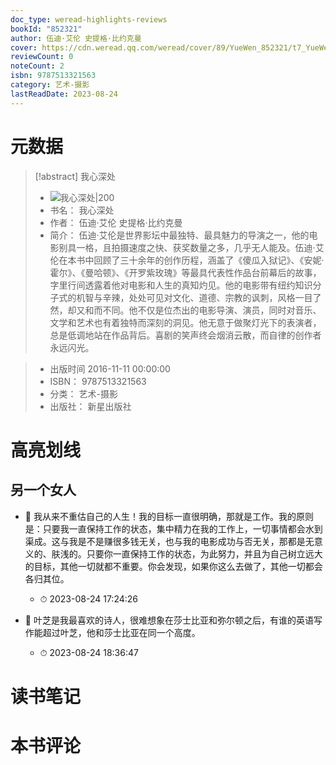 ```yaml
---
doc_type: weread-highlights-reviews
bookId: "852321"
author: 伍迪·艾伦 史提格·比约克曼
cover: https://cdn.weread.qq.com/weread/cover/89/YueWen_852321/t7_YueWen_852321.jpg
reviewCount: 0
noteCount: 2
isbn: 9787513321563
category: 艺术-摄影
lastReadDate: 2023-08-24
---
```

# 元数据
> [!abstract] 我心深处
> - ![ 我心深处|200](https://cdn.weread.qq.com/weread/cover/89/YueWen_852321/t7_YueWen_852321.jpg)
> - 书名： 我心深处
> - 作者： 伍迪·艾伦 史提格·比约克曼
> - 简介： 伍迪·艾伦是世界影坛中最独特、最具魅力的导演之一，他的电影别具一格，且拍摄速度之快、获奖数量之多，几乎无人能及。伍迪·艾伦在本书中回顾了三十余年的创作历程，涵盖了《傻瓜入狱记》、《安妮·霍尔》、《曼哈顿》、《开罗紫玫瑰》等最具代表性作品台前幕后的故事，字里行间透露着他对电影和人生的真知灼见。他的电影带有纽约知识分子式的机智与辛辣，处处可见对文化、道德、宗教的讽刺，风格一目了然，却又和而不同。他不仅是位杰出的电影导演、演员，同时对音乐、文学和艺术也有着独特而深刻的洞见。他无意于做聚灯光下的表演者，总是低调地站在作品背后。喜剧的笑声终会烟消云散，而自律的创作者永远闪光。

> - 出版时间 2016-11-11 00:00:00
> - ISBN： 9787513321563
> - 分类： 艺术-摄影
> - 出版社： 新星出版社

# 高亮划线

## 另一个女人


- 📌 我从来不重估自己的人生！我的目标一直很明确，那就是工作。我的原则是：只要我一直保持工作的状态，集中精力在我的工作上，一切事情都会水到渠成。这与我是不是赚很多钱无关，也与我的电影成功与否无关，那都是无意义的、肤浅的。只要你一直保持工作的状态，为此努力，并且为自己树立远大的目标，其他一切就都不重要。你会发现，如果你这么去做了，其他一切都会各归其位。 
    - ⏱ 2023-08-24 17:24:26 

- 📌 叶芝是我最喜欢的诗人，很难想象在莎士比亚和弥尔顿之后，有谁的英语写作能超过叶芝，他和莎士比亚在同一个高度。 
    - ⏱ 2023-08-24 18:36:47 
# 读书笔记

# 本书评论
